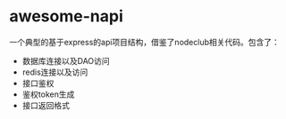 awesome-napi
===========

一个典型的基于express的api项目结构，借鉴了nodeclub相关代码。包含了：

- 数据库连接以及DAO访问
- redis连接以及访问
- 接口鉴权
- 鉴权token生成
- 接口返回格式
